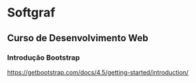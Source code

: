 # Softgraf  

## Curso de Desenvolvimento Web

### Introdução Bootstrap  
https://getbootstrap.com/docs/4.5/getting-started/introduction/